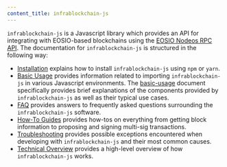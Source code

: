```yaml
---
content_title: infrablockchain-js
---
```


`infrablockchain-js` is a Javascript library which provides an API for integrating with EOSIO-based blockchains using the [EOSIO Nodeos RPC API](https://developers.eos.io/eosio-nodeos/reference).  The documentation for `infrablockchain-js` is structured in the following way:

* [Installation](02_installation.md) explains how to install `infrablockchain-js` using `npm` or `yarn`.
* [Basic Usage](basic-usage/) provides information related to importing `infrablockchain-js` in various Javascript environments.  The [basic-usage](basic-usage/index.md) document specifically provides brief explanations of the components provided by `infrablockchain-js` as well as their typical use cases.
* [FAQ](faq/) provides answers to frequently asked questions surrounding the `infrablockchain-js` software.
* [How-To Guides](how-to-guides/) provides how-tos on everything from getting block information to proposing and signing multi-sig transactions.
* [Troubleshooting](troubleshooting/) provides possible exceptions encountered when developing with `infrablockchain-js` and their most common causes.
* [Technical Overview](01_technical-overview.md) provides a high-level overview of how `infrablockchain-js` works.
